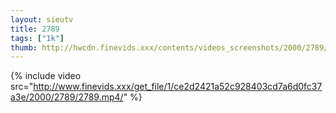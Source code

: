 ```yaml
--- 
layout: sieutv
title: 2789
tags: ["1k"]
thumb: http://hwcdn.finevids.xxx/contents/videos_screenshots/2000/2789/preview.mp4.jpg
---
```

{% include video src="http://www.finevids.xxx/get_file/1/ce2d2421a52c928403cd7a6d0fc37a3e/2000/2789/2789.mp4/" %} 
